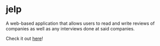 # jelp
A web-based application that allows users to read and write reviews
of companies as well as any interviews done at said companies.

Check it out [here](https://jelp987.netlify.app/)!